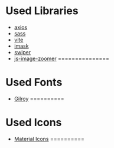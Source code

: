 Used Libraries
===============
- [axios](https://github.com/axios/axios)
- [sass](https://sass-lang.com/)
- [vite](https://vitejs.dev/)
- [imask](https://imask.js.org/guide.html)
- [swiper](https://swiperjs.com/)
- [js-image-zoomer](https://www.cssscript.com/zoom-image-on-hover/)
===============

Used Fonts
==========
- [Gilroy](https://www.fontshmonts.com/text-fonts/gilroy/)
==========

Used Icons
==========
- [Material Icons](https://fonts.google.com/icons)
==========
